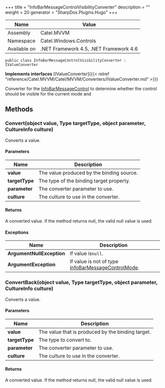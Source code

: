 

+++
title = "InfoBarMessageControlVisibilityConverter" 
description = ""
weight = 20
generator = "SharpDox.Plugins.Hugo"
+++

Name|Value
---|---
Assembly|Catel.MVVM
Namespace|Catel.Windows.Controls
Available on|.NET Framework 4.5, .NET Framework 4.6

```
public class InfoBarMessageControlVisibilityConverter : IValueConverter
```

**Implements interfaces**
[IValueConverter]({{&lt; relref "reference/Catel.MVVM/Catel/MVVM/Converters/IValueConverter.md" &gt;}})

Converter for the [InfoBarMessageControl](#) to determine whether the control should be visible for the current mode and

## Methods

### Convert(object value, Type targetType, object parameter, CultureInfo culture)

Converts a value.

#### Parameters

Name|Description
---|---
**value**|The value produced by the binding source.
**targetType**|The type of the binding target property.
**parameter**|The converter parameter to use.
**culture**|The culture to use in the converter.

#### Returns

A converted value. If the method returns null, the valid null value is used.

#### Exceptions

Name|Description
---|---
**ArgumentNullException**|If value is`null`.
**ArgumentException**|If value is not of type [InfoBarMessageControlMode](#).

### ConvertBack(object value, Type targetType, object parameter, CultureInfo culture)

Converts a value.

#### Parameters

Name|Description
---|---
**value**|The value that is produced by the binding target.
**targetType**|The type to convert to.
**parameter**|The converter parameter to use.
**culture**|The culture to use in the converter.

#### Returns

A converted value. If the method returns null, the valid null value is used.

